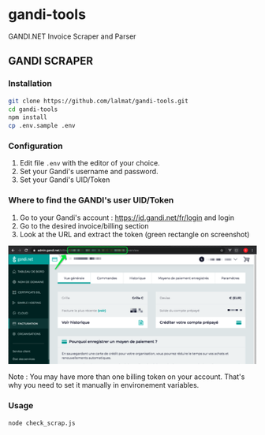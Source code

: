 # gandi-tools
GANDI.NET Invoice Scraper and Parser

## GANDI SCRAPER

### Installation
```bash
git clone https://github.com/lalmat/gandi-tools.git
cd gandi-tools
npm install
cp .env.sample .env
```

### Configuration
1. Edit file `.env` with the editor of your choice.
2. Set your Gandi's username and password.
3. Set your Gandi's UID/Token

### Where to find the GANDI's user UID/Token
1. Go to your Gandi's account : https://id.gandi.net/fr/login and login
2. Go to the desired invoice/billing section
3. Look at the URL and extract the token (green rectangle on screenshot)

![UID/Token](./docs/uid_token_image.png)

Note : You may have more than one billing token on your account. That's why you need to set it manually in environement variables.

### Usage
```bash
node check_scrap.js
```

